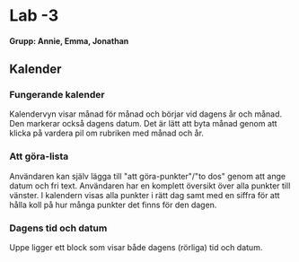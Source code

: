 # Lab -3
#### Grupp: Annie, Emma, Jonathan

## Kalender
### Fungerande kalender
Kalendervyn visar månad för månad och börjar vid dagens år och månad. Den markerar också dagens datum. Det är lätt att byta månad genom att klicka på vardera pil om rubriken med månad och år.

### Att göra-lista
Användaren kan själv lägga till "att göra-punkter"/"to dos" genom att ange datum och fri text. Användaren har en komplett översikt över alla punkter till vänster. I kalendern visas alla punkter i rätt dag samt med en siffra för att hålla koll på hur många punkter det finns för den dagen.

### Dagens tid och datum
Uppe ligger ett block som visar både dagens (rörliga) tid och datum.

